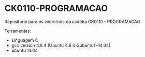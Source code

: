 # CK0110-PROGRAMACAO
Repositorio para os exercícios da cadeira CK0110 - PROGRAMACAO

Ferramentas:
- Linguagem C
- gcc version 4.8.4 (Ubuntu 4.8.4-2ubuntu1~14.04)
- ubuntu 14.04
